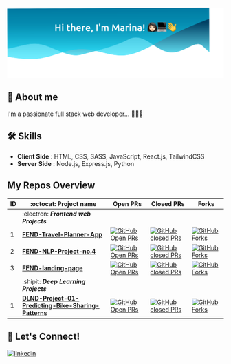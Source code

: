 
![Galaxy header](marina.svg?raw=true "Welcome to Marina's GitHub")


## 🚀 About me 
I'm a passionate full stack web developer... 👩🏻‍💻


## 🛠  Skills

- **Client Side** : HTML, CSS, SASS, JavaScript, React.js, TailwindCSS
- **Server Side** : Node.js, Express.js, Python


## My Repos Overview


  
| ID |  :octocat: Project name | Open PRs | Closed PRs |Forks | 
| :--- | --- |  --- | --- | --- |
||   :electron: ***Frontend web Projects***  ||||
| 1 | [**FEND-Travel-Planner-App**](https://github.com/marinakhamis/Travel-Planner-App-FEND) | [![GitHub Open PRs](https://img.shields.io/github/issues-pr-raw/marinakhamis/Travel-Planner-App-FEND?&logo=github)](https://github.com/marinakhamis/Travel-Planner-App-FEND/pulls)   | [![GitHub closed PRs](https://img.shields.io/github/issues-pr-closed-raw/marinakhamis/Travel-Planner-App-FEND?logo=github)](https://github.com/marinakhamis/Travel-Planner-App-FEND/pulls?q=is%3Apr+is%3Aclosed) | [![GitHub Forks](https://img.shields.io/github/forks/marinakhamis/Travel-Planner-App-FEND?style=social)](https://github.com/marinakhamis/Travel-Planner-App-FEND/network/members) | 
| 2 | [**FEND-NLP-Project-no.4**](https://github.com/marinakhamis/NLP-Project-no.4) | [![GitHub Open PRs](https://img.shields.io/github/issues-pr-raw/marinakhamis/NLP-Project-no.4?&logo=github)](https://github.com/marinakhamis/NLP-Project-no.4/pulls) | [![GitHub closed PRs](https://img.shields.io/github/issues-pr-closed-raw/marinakhamis/NLP-Project-no.4?logo=github)](https://github.com/marinakhamis/NLP-Project-no.4/pulls?q=is%3Apr+is%3Aclosed) | [![GitHub Forks](https://img.shields.io/github/forks/marinakhamis/NLP-Project-no.4?style=social)](https://github.com/marinakhamis/NLP-Project-no.4/network/members)  | 
| 3 | [**FEND-landing-page**](https://github.com/marinakhamis/landing-page-improved)  | [![GitHub Open PRs](https://img.shields.io/github/issues-pr-raw/marinakhamis/landing-page-improved?&logo=github)](https://github.com/marinakhamis/landing-page-improved/pulls)  | [![GitHub closed PRs](https://img.shields.io/github/issues-pr-closed-raw/marinakhamis/landing-page-improved?logo=github)](https://github.com/marinakhamis/landing-page-improved/pulls?q=is%3Apr+is%3Aclosed) | [![GitHub Forks](https://img.shields.io/github/forks/marinakhamis/landing-page-improved?style=social)](https://github.com/marinakhamis/landing-page-improved/network/members)  | 
|| :shipit: ***Deep Learning Projects***   ||||
| 1 | [**DLND-Project-01-Predicting-Bike-Sharing-Patterns**](https://github.com/marinakhamis/DLND-Project-01-Predicting-Bike-Sharing-Patterns) | [![GitHub Open PRs](https://img.shields.io/github/issues-pr-raw/marinakhamis/DLND-Project-01-Predicting-Bike-Sharing-Patterns?&logo=github)](https://github.com/marinakhamis/DLND-Project-01-Predicting-Bike-Sharing-Patterns/pulls)   | [![GitHub closed PRs](https://img.shields.io/github/issues-pr-closed-raw/marinakhamis/DLND-Project-01-Predicting-Bike-Sharing-Patterns?logo=github)](https://github.com/marinakhamis/DLND-Project-01-Predicting-Bike-Sharing-Patterns/pulls?q=is%3Apr+is%3Aclosed) | [![GitHub Forks](https://img.shields.io/github/forks/marinakhamis/DLND-Project-01-Predicting-Bike-Sharing-Patterns?style=social)](https://github.com/marinakhamis/Travel-Planner-App-FEND/network/members) | 




  
## 🔗 Let's Connect!

[![linkedin](https://img.shields.io/badge/linkedin-0A66C2?style=for-the-badge&logo=linkedin&logoColor=white)](https://www.linkedin.com/in/marina-khamis-140941165/)


